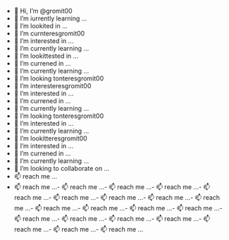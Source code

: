 - 👋 Hi, I’m @gromit00
- 👀 I’m iurrently learning ...
- 💞️ I’m lookited in ...
- 🌱 I’m curnteresgromit00
- 👀 I’m interested in ...
- 🌱 I’m currently learning ...
- 💞️ I’m lookittested in ...
- 🌱 I’m currened in ...
- 🌱 I’m currently learning ...
- 💞️ I’m looking tonteresgromit00
- 👀 I’m interesteresgromit00
- 👀 I’m interested in ...
- 🌱 I’m currened in ...
- 🌱 I’m currently learning ...
- 💞️ I’m looking tonteresgromit00
- 👀 I’m interested in ...
- 🌱 I’m currently learning ...
- 💞️ I’m lookitteresgromit00
- 👀 I’m interested in ...
- 🌱 I’m currened in ...
- 🌱 I’m currently learning ...
- 💞️ I’m looking to collaborate on ...
- 📫  reach me ...
- 📫  reach me ...- 📫  reach me ...- 📫  reach me ...- 📫  reach me ...- 📫  reach me ...- 📫  reach me ...- 📫  reach me ...- 📫  reach me ...- 📫  reach me ...- 📫  reach me ...- 📫  reach me ...- 📫  reach me ...- 📫  reach me ...- 📫  reach me ...- 📫  reach me ...- 📫  reach me ...- 📫  reach me ...- 📫  reach me ...- 📫  reach me ...- 📫  reach me ...
<!---
gromit00/gromit00 is a ✨ special ✨ repository because its `README.md` (this file) appears on your GitHub profile.
You can click the Preview link to take a look at your changes.
--->
